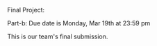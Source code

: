 Final Project:

Part-b: Due date is Monday, Mar 19th at 23:59 pm

This is our team's final submission. 
